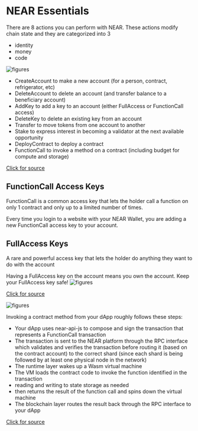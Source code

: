 # NEAR Essentials

There are 8 actions you can perform with NEAR. These actions modify chain state and they are categorized into 3
- identity
- money
- code

![figures]()

- CreateAccount to make a new account (for a person, contract, refrigerator, etc)
- DeleteAccount to delete an account (and transfer balance to a beneficiary account)
- AddKey to add a key to an account (either FullAccess or FunctionCall access)
- DeleteKey to delete an existing key from an account
- Transfer to move tokens from one account to another
- Stake to express interest in becoming a validator at the next available opportunity
- DeployContract to deploy a contract
- FunctionCall to invoke a method on a contract (including budget for compute and storage)

[Click for source](https://docs.google.com/presentation/d/14bbrw7JmErE_fZmF242VR7wvnznX6XBQ9BB6glUFuMk/edit#slide=id.g1090a06f1f3_0_542)

## FunctionCall Access Keys

FunctionCall is a common access key that lets the holder call a function on only 1 contract and only up to a limited number of times.

Every time you login to a website with your NEAR Wallet, you are adding a new FunctionCall access key to your account.

## FullAccess Keys

A rare and powerful access key that lets the holder do anything they want to do with the account

Having a FullAccess key on the account means you own the account. Keep your FullAccess key safe!
![figures]()

[Click for source](https://docs.google.com/presentation/d/14bbrw7JmErE_fZmF242VR7wvnznX6XBQ9BB6glUFuMk/edit#slide=id.g1090a06f1f3_0_568)

![figures]()


Invoking a contract method from your dApp roughly follows these steps:

- Your dApp uses near-api-js to compose and sign the transaction that represents a FunctionCall transaction
- The transaction is sent to the NEAR platform through the RPC interface which validates and verifies the transaction before routing it (based on the contract account) to the correct shard (since each shard is being followed by at least one physical node in the network)
- The runtime layer wakes up a Wasm virtual machine
- The VM loads the contract code to invoke the function identified in the transaction
- reading and writing to state storage as needed
- then returns the result of the function call and spins down the virtual machine
- The blockchain layer routes the result back through the RPC interface to your dApp

[Click for source](https://docs.google.com/presentation/d/1Ek65RKTVi9FLKqMQv_y9S1x4iHVG0DsKI6edzX8j9RM/edit#slide=id.ge150b0b985_1_608)








